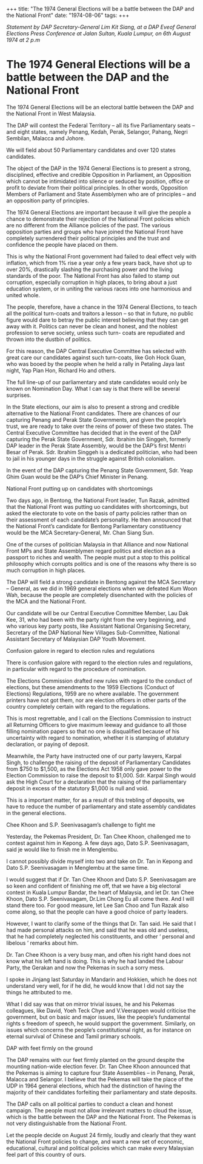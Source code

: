 +++ 
title: "The 1974 General Elections will be a battle between the DAP and the National Front"
date: "1974-08-06"
tags:
+++

_Statement by DAP Secretary-General Lim Kit Siang, at a DAP Eveof General Elections Press Conference at Jalan Sultan, Kuala Lumpur, on 6th August 1974 at 2 p.m_

# The 1974 General Elections will be a battle between the DAP and the National Front

The 1974 General Elections will be an electoral battle between the DAP and the National Front in West Malaysia.

The DAP will contest the Federal Territory – all its five Parliamentary seats – and eight states, namely Penang, Kedah, Perak, Selangor, Pahang, Negri Sembilan, Malacca and Johore.

We will field about 50 Parliamentary candidates and over 120 states candidates.</u>

The object of the DAP in the 1974 General Elections is to present a strong, disciplined, effective and credible Opposition in Parliament, an Opposition which cannot be intimidated into silence or seduced by position, office or profit to deviate from their political principles. In other words, Opposition Members of Parliament and State Assemblymen who are of principles – and an opposition party of principles.

The 1974 General Elections are important because it will give the people a chance to demonstrate their rejection of the National Front policies which are no different from the Alliance policies of the past. The various opposition parties and groups who have joined the National Front have completely surrendered their political principles and the trust and confidence the people have placed on them.

This is why the National Front government had failed to deal effect vely with inflation, which from 1% rise a year only a few years back, have shot up to over 20%, drastically slashing the purchasing power and the living standards of the poor. The National Front has also failed to stamp out corruption, especially corruption in high places, to bring about a just education system, or in uniting the various races into one harmonious and united whole.

The people, therefore, have a chance in the 1974 General Elections, to teach all the political turn-coats and traitors a lesson – so that in future, no public figure would dare to betray the public interest believing that they can get away with it. Politics can never be clean and honest, and the noblest profession to serve society, unless such turn- coats are repudiated and thrown into the dustbin of politics.

For this reason, the DAP Central Executive Committee has selected with great care our candidates against such turn-coats, like Goh Hock Guan, who was booed by the people when he held a rally in Petaling Jaya last night, Yap Pian Hon, Richard Ho and others.

The full line-up of our parliamentary and state candidates would only be known on Nomination Day. What I can say is that there will be several surprises.

In the State elections, our aim is also to present a strong and credible alternative to the National Front candidates. There are chances of our capturing Penang and Perak State Governments, and given the people’s trust, we are ready to take over the reins of power of these two states. The Central Executive Committee has decided that in the event of the DAP capturing the Perak State Government, Sdr. Ibrahim bin Singgeh, formerly DAP leader in the Perak State Assembly, would be the DAP’s first Mentri Besar of Perak. Sdr. Ibrahim Singgeh is a dedicated politician, who had been to jail in his younger days in the struggle against British colonialism. 

In the event of the DAP capturing the Penang State Government, Sdr. Yeap Ghim Guan would be the DAP’s Chief Minister in Penang.

National Front putting up on candidates with shortcomings

Two days ago, in Bentong, the National Front leader, Tun Razak, admitted that the National Front was putting uo candidates with shortcomings, but asked the electorate to vote on the basis of party policies rather than on their assessment of each candidate’s personality. He then announced that the National Front’s candidate for Bentong Parliamentary constituency would be the MCA Secretary-General, Mr. Chan Siang Sun.

One of the curses of politician Malaysia in that Alliance and now National Front MPs and State Assemblymen regard politics and election as a passport to riches and wealth. The people must put a stop to this political philosophy which corrupts politics and is one of the reasons why there is so much corruption in high places.

The DAP will field a strong candidate in Bentong against the MCA Secretary – General, as we did in 1969 general elections when we defeated Kum Woon Wah, because the people are completely disenchanted with the policies of the MCA and the National Front.

Our candidate will be our Central Executive Committee Member, Lau Dak Kee, 31, who had been with the party right from the very beginning, and who various key party posts, like Assistant National Organising Secretary, Secretary of the DAP National New Villages Sub-Committee, National Assistant Secretary of Malaysian DAP Youth Movement.

Confusion galore in regard to election rules and regulations 

There is confusion galore with regard to the election rules and regulations, in particular with regard to the procedure of nomination.

The Elections Commission drafted new rules with regard to the conduct of elections, but these amendments to the 1959 Elections (Conduct of Elections) Regulations, 1959 are no where available. The government printers have not got them, nor are election officers in other parts of the country completely certain with regard to the regulations.

This is most regrettable, and I call on the Elections Commission to instruct all Returning Officers to give maximum leeway and guidance to all those filling nomination papers so that no one is disqualified because of his uncertainty with regard to nomination, whether it is stamping of atutatury declaration, or paying of deposit.

Meanwhile, the Party have instructed one of our party lawyers, Karpal Singh, to challenge the raising of the deposit of Parliamentary Candidates from $750 to $1,500, as the Elections Act 1958 only gave power to the Election Commission to raise the deposit to $1,000. Sdr. Karpal Singh would ask the High Court for a declaration that the raising of the parliamentary deposit in excess of the statutory $1,000 is null and void.

This is a important matter, for as a result of this trebling of deposits, we have to reduce the number of parliamentary and state assembly candidates in the general elections.

Chee Khoon and S.P. Seenivasagam’s challenge to fight me

Yesterday, the Pekemas President, Dr. Tan Chee Khoon, challenged me to contest against him in Kepong. A few days ago, Dato S.P. Seenivasagam, said je would like to finish me in Menglembu.

I cannot possibly divide myself into two and take on Dr. Tan in Kepong and Dato S.P. Seenivasagam in Menglembu at the same time.

I would suggest that if Dr. Tan Chee Khoon and Dato S.P. Seenivasagam are so keen and confident of finishing me off, that we have a big electoral contest in Kuala Lumpur Bandar, the heart of Malaysia, and let Dr. tan Chee Khoon, Dato S.P. Seenivasagam, Dr.Lim Chong Eu all come there. And I will stand there too. For good measure, let Lee San Choo and Tun Razak also come along, so that the people can have a good choice of party leaders.

However, I want to clarify some of the things that Dr. Tan said. He said that I had made personal attacks on him, and said that he was old and useless, that he had completely neglected his constituents, and other ‘ personal and libelous ’ remarks about him.

Dr. Tan Chee Khoon is a very busy man, and often his right hand does not know what his left hand is doing. This is why he had landed the Labour Party, the Gerakan and now the Pekemas in such a sorry mess.

I spoke in Jinjang last Saturday in Mandarin and Hokkien, which he does not understand very well, for if he did, he would know that I did not say the things he attributed to me.

What I did say was that on mirror trivial issues, he and his Pekemas colleagues, like David, Yoeh Teck Chye and V.Veerappen would criticise the government, but on basic and major issues, like the people’s fundamental rights s freedom of speech, he would support the government. Similarly, on issues which concerns the people’s constitutional right, as for instance on eternal survival of Chinese and Tamil primary schools.

DAP with feet firmly on the ground 

The DAP remains with our feet firmly planted on the ground despite the mounting nation-wide election fever. Dr. Tan Chee Khoon announced that the Pekemas is aiming to capture four State Assemblies – in Penang, Perak, Malacca and Selangor. I believe that the Pekemas will take the place of the UDP in 1964 general elections, which had the distinction of having the majority of their candidates forfeiting their parliamentary and state deposits.

The DAP calls on all political parties to conduct a clean and honest campaign. The people must not allow irrelevant matters to cloud the issue, which is the battle between the DAP and the National Front. The Pekemas is not very distinguishable from the National Front.

Let the people decide on August 24 firmly, loudly and clearly that they want the National Front policies to change, and want a new set of economic, educational, cultural and political policies which can make every Malaysian feel part of this country of ours.
 
